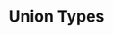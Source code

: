 ---
title: 'Union Types'
description: In data-oriented programming, data can come in various formats or have different underlying types. <br>Union types enable developers to define data structures that can hold values of different types. This flexibility allows for the representation of diverse data formats within a unified structure, making it easier to work with heterogeneous data.
image:
---